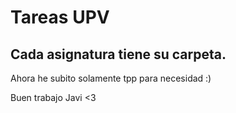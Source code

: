 # Tareas UPV

## Cada asignatura tiene su carpeta.

Ahora he subito solamente tpp para necesidad :)

Buen trabajo Javi <3
